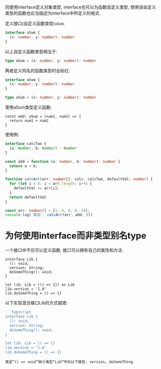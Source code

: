 同使用interface定义对象类型, interface也可以为函数自定义类型, 使用该自定义类型的函数也应当描述为interface中所定义的格式.

定义接口(自定义函数类型)`aSum`.
```typescript
interface aSum {
  (x: number, y: number): number
}
```

以上自定义函数类型相当于:
```typescript
type aSum = (x: number, y: number): number
```
两者定义同名的函数类型时会标红:
```typescript
interface aSum {
  (x: number, y: number): number
}

type aSum = (x: number, y: number): number
```

使用aSum类型定义函数:
```tyepscript
const add: aSum = (num1, num2) => {
  return num1 + num2
}
```

使用例:
```typescript
interface calcTwo {
  (a: Number, b: Number) : Number
}

const add = function (a: number, b: number): number {
  return a + b;
}

function calcArr(arr: number[], calc: calcTwo, defaultVal: number) {
  for (let i = 0; i < arr.length; i++) {
    defaultVal += arr[i];
  }
  return defaultVal
}

const arr: number[] = [2, 4, 6, 8, 10];
console.log('累加', calcArr(arr, add, 0))
```

# 为何使用interface而非类型别名type
一个接口中不仅可以定义函数, 接口可以拥有自己的属性和方法.
```typscript
interface Lib {
  (): void;
  version: String;
  doSomeThing(): void;
}

let lib: Lib = (() => {}) as Lib
lib.version = '1.0'
lib.doSomeThing = () => {}
```

以下实现混合接口Lib的方式报错: 
```typescript
```typscript
interface Lib {
  (): void;
  version: String;
  doSomeThing(): void;
}

let lib: Lib = () => {}
lib.version = '1.0'
lib.doSomeThing = () => {}
```
```
类型“() => void”缺少类型“Lib”中的以下属性: version, doSomeThing
```
```
